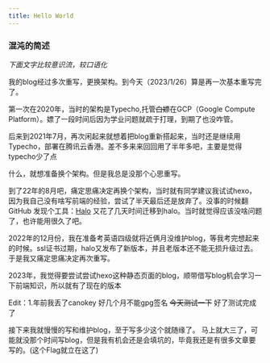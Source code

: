 ```yaml
---
title: Hello World
---
```

### 混沌的简述
*下面文字比较意识流，较口语化*

我的blog经过多次重写，更换架构。到今天（2023/1/26）算是再一次基本重写完了。

第一次在2020年，当时的架构是Typecho,托管~~白嫖~~在GCP（Google Compute Platform）。嫖了一段时间后因为学业问题就疏于打理，到期了也没咋管。

后来到2021年7月，再次闲起来就想着把blog重新搭起来，当时还是继续用Typecho，部署在腾讯云香港。差不多来来回回用了半年多吧，主要是觉得typecho少了点

什么，就想准备换个架构。但是我总是没那个心思重写。

到了22年的8月吧，痛定思痛决定再换个架构，当时就有同学建议我试试hexo，因为我自己没有啥写前端的经验，尝试了半天最后还是放弃了。没事的时候翻GitHub
发现个工具：[Halo](https://github.com/halo-dev/halo) 又花了几天时间迁移到halo。当时就觉得应该没啥问题了，也许能用很久了吧。

2022年的12月份，我在准备考英语四级就将近俩月没维护blog，等我考完想起来的时候。ssl证书过期，halo又发布了新版本，并且老版本还不能无损升级过去。于是我又痛定思痛决定再次重写。

2023年，我觉得要尝试尝试hexo这种静态页面的blog，顺带借写blog机会学习一下前端知识，所以就有了现在的版本

Edit：1.年前我丢了canokey 好几个月不能gpg签名 ~~今天测试一下~~ 好了测试完成了

接下来我就慢慢的写和维护blog，至于写多少这个就随缘了。
马上就大三了，可能就没那个时间写blog，但是我有机会还是会填坑的，毕竟我还是有很多文章要写的。(这个Flag就立在这了)